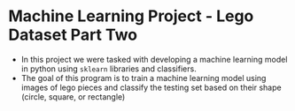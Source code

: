 
# Machine Learning Project - Lego Dataset Part Two

- In this project we were tasked with developing a machine learning model in python using `sklearn` libraries and classifiers.
- The goal of this program is to train a machine learning model using images of lego pieces and classify the testing set based on their shape (circle, square, or rectangle)
